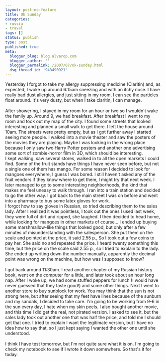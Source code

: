 ```yaml
---
layout: post-no-feature
title: Ok Sunday
categories:
- russia
- travel
tags: []
status: publish
type: post
published: true
meta:
  blogger_blog: blog.alvarop.com
  blogger_author: ''
  blogger_permalink: /2007/07/ok-sunday.html
  dsq_thread_id: '943490921'
---
```

Yesterday I forgot to take my allergy suppressing medicine (Claritin) and, as expected, I woke up around 6:15am sneezing and with an itchy nose. I have really bad dust allergies, and just sitting in my room, I can see the particles float around. It's very dusty, but when I take claritin, I can manage.<br /><br />After showering, I stayed in my room for an hour or two so I wouldn't wake the family up. Around 9, we had breakfast. After breakfast I went to my room and took out my map of the city. I found some streets that looked interesting and planned a small walk to get there. I left the house around 10am. The streets were pretty empty, but as I got further away I started seeing more people. I walked into a movie theater and saw the posters of the movies they are playing. Maybe I was looking in the wrong place because I only saw two Harry Potter posters and another one advertising some sort of zombie-horror film in 3D, which should be interesting.<br />I kept walking, saw several stores, walked in to all the open markets I could find. Some of the fruit stands have things I have never seen before, but not a single one of them has mango. For some reason I decided to look for mangoes everywhere, I guess I was bored. I still haven't asked any of the fruit vendors if they know where to get them, I might try that next week. I later managed to go to some interesting neighborhoods, the kind that makes me feel uneasy to walk through. I ran into a train station and decided to go the other way. I got back to the main street I was on before and went into a pharmacy to buy some latex gloves for work.<br />I forgot how to say gloves in Russian, so tried describing them to the sales lady. After I realized it was pointless, I took out the ones I used last week, they were full of dirt and ripped, she laughed. I then decided to head home, while looking for mangoes in other markets of course... I ended up buying some marshmallow-like things that looked good, but only after a few minutes of misunderstanding with the salesperson. She put them on the scale and pointed at the price, it said 2.55 p., So I took out a few coins to pay her. She said no and repeated the price. I heard twenty something this time, but the price on the scale said 2.55 p., so I tried to explain to the lady. She ended up writing down the number manually, apparently the decimal point was wrong on the machine, but how was I supposed to know?<br /><br />I got back around 11:30am. I read another chapter of my Russian history book, went on the computer for a little, and later took about an hour long nap. After I woke up, we had some stuffed peppers for lunch (I would have never guessed that they taste good!) and some other things. Next I went to another store to buy sunblock for work. You may think that the sun is not strong here, but after seeing that my feet have lines because of the sunburn and my sandals, I decided to take care. I'm going to be working from 9-6 in the sun every day, I hate when my skin peels. I also bought another movie, and this time I did get the real, not pirated version. I asked to see it, but the sales lady took out another one that was half the price, and told me I should get that one. I tried to explain I want the legitimate version, but I have no idea how to say that, so I just kept saying I wanted the other one until she understood.<br /><br />I think I have test tomorrow, but I'm not quite sure what it is on. I'm going to check my notebook to see if I wrote it down somewhere. So that's it for today.
